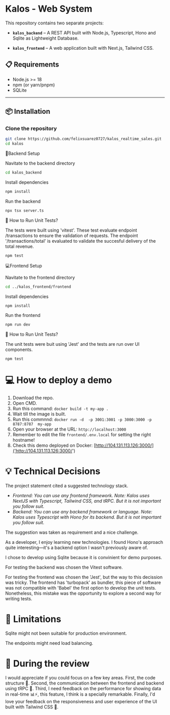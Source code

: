 # Kalos - Web System

This repository contains two separate projects:

- **`kalos_backend`** – A REST API built with Node.js, Typescript, Hono and Sqlite as Lightweight Database.

- **`kalos_frontend`** – A web application built with Next.js, Tailwind CSS.

## 📋 Requirements

- Node.js >= 18
- npm (or yarn/pnpm)
- SQLite

---

## 📦 Installation

### Clone the repository

```bash
git clone https://github.com/felixsuarez0727/kalos_realtime_sales.git
cd kalos
```


🔧Backend Setup


Navitate to the backend directory

```bash
cd kalos_backend
```
Install dependencies

```bash
npm install
```
Run the backend

```bash
npx tsx server.ts 
```

🧪 How to Run Unit Tests?

The tests were built using 'vitest'. These test evaluate endpoint /transactions to ensure the validation of requests.
The endpoint '/transactions/total' is evaluated to validate the succesful delivery of the total revenue.

```bash
npm test
```

💻Frontend Setup


Navitate to the frontend directory

```bash
cd ../kalos_frontend/frontend
```
Install dependencies

```bash
npm install
```
Run the frontend

```bash
npm run dev
```

🧪 How to Run Unit Tests?

The unit tests were buit using 'Jest' and the tests are run over UI components.

```bash
npm test
```

# 💻 How to deploy a demo

1. Download the repo.
2. Open CMD.
3. Run this command: `docker build -t my-app .`
4. Wait till the image is built.
5. Run this commnnd: `docker run -d  -p 3001:3001 -p 3000:3000 -p 8787:8787  my-app`
6. Open your browser at the URL: `http://localhost:3000`
7. Remember to edit the file `frontend/.env.local` for setting the right hostname!
8. Check this demo deployed on Docker: [http://104.131.113.126:3000/]('http://104.131.113.126:3000/')

# 💡 Technical Decisions

The project statement cited a suggested technology stack. 

-   _Frontend: You can use any frontend framework. Note: Kalos uses NextJS with Typescript, Tailwind CSS, and tRPC. But it is not important you follow suit._
-   _Backend: You can use any backend framework or language. Note: Kalos uses Typescript with Hono for its backend. But it is not important you follow suit._

The suggestion was taken as requirement and a nice challenge.

As a developer, I enjoy learning new technologies. I found Hono's approach quite interesting—it's a backend option I wasn't previously aware of.

I chose to develop using Sqlite because it is convinient for demo purposes.

For testing the backend was chosen the Vitest software. 

For testing the frontend was chosen the 'Jest', but the way to this decission was tricky. The frontend has 'turbopack' as bundler, this piece of software was not compatible with 'Babel' the first option to develop the unit tests. Nonetheless, this mistake was the opportunity to explore a second way for writing tests.

# 🚧  Limitations
Sqlite might not been suitable for production environment.

The endpoints might need load balancing.

# 🧠 During the review

I would appreciate if you could focus on a few key areas. First, the code structure 🧠. Second, the communication between the frontend and backend using tRPC 🔁. Third, I need feedback on the performance for showing data in real-time 📊⚡, this feature, I think is a specially remarkable. Finally, I'd love your feedback on the responsiveness and user experience of the UI built with Tailwind CSS 🎨.